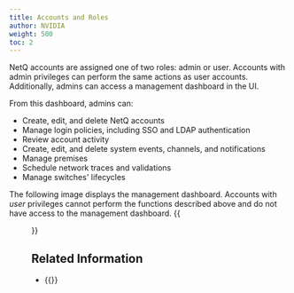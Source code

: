 ```yaml
---
title: Accounts and Roles
author: NVIDIA
weight: 500
toc: 2
---
```

NetQ accounts are assigned one of two roles: admin or user. Accounts with admin privileges can perform the same actions as user accounts. Additionally, admins can access a management dashboard in the UI. 

From this dashboard, admins can:

- Create, edit, and delete NetQ accounts
- Manage login policies, including SSO and LDAP authentication
- Review account activity
- Create, edit, and delete system events, channels, and notifications
- Manage premises
- Schedule network traces and validations
- Manage switches' lifecycles

The following image displays the management dashboard. Accounts with *user* privileges cannot perform the functions described above and do not have access to the management dashboard.
{{<figure src="/images/netq/management-dash-460.png" alt="netq management dashboard" width="1100" >}}

## Related Information

- {{<link title="Add and Manage Accounts" text="Add and Manage Accounts">}}